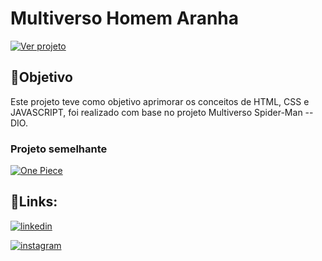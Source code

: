 # Multiverso Homem Aranha


[![Ver projeto](https://img.shields.io/badge/Ver_projeto-black?style=for-the-badge&logo=github&logoColor=white)](https://euingridsouza.github.io/Multiverso_Homem-Aranha/)



## 🎯Objetivo


Este projeto teve como objetivo aprimorar os conceitos de HTML, CSS e JAVASCRIPT, foi realizado com base no projeto Multiverso Spider-Man -- DIO.



### Projeto semelhante
[![One Piece](https://img.shields.io/badge/One_Piece-black?style=for-the-badge&logoColor=white)](https://euingridsouza.github.io/OnePiece_liveAction/)



## 🔗Links: 

[![linkedin](https://img.shields.io/badge/linkedin-0A66C2?style=for-the-badge&logo=linkedin&logoColor=white)](https://www.linkedin.com/in/ingrid-coelho-de-abreu-de-souza?utm_source=share&utm_campaign=share_via&utm_content=profile&utm_medium=android_app)

[![instagram](https://img.shields.io/badge/instagram-0A66C2?style=for-the-badge&logo=instagram&logoColor=white)](https://instagram.com/ingridcoelhoab.s?utm_source=qr&igshid=ZDExYjZkNGI0OA==)

